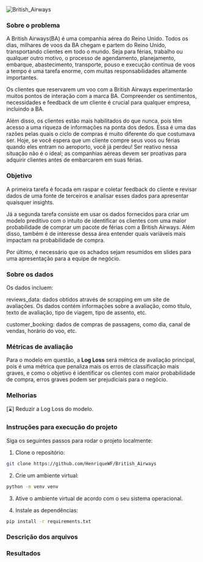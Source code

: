 ![British_Airways](https://logosmarcas.net/wp-content/uploads/2021/02/British-Airways-Logo.png)

### Sobre o problema

A British Airways(BA) é uma companhia aérea do Reino Unido.  Todos os dias, 
milhares de voos da BA chegam e partem do Reino Unido, transportando clientes 
em todo o mundo. Seja para férias, trabalho ou qualquer outro motivo, o processo 
de agendamento, planejamento, embarque, abastecimento, transporte, pouso e 
execução contínua de voos a tempo é uma tarefa enorme, com muitas 
responsabilidades altamente importantes.

Os clientes que reservarem um voo com a British Airways experimentarão muitos 
pontos de interação com a marca BA. Compreender os sentimentos, necessidades e 
feedback de um cliente é crucial para qualquer empresa, incluindo a BA.

Além disso, os clientes estão mais habilitados do que nunca, pois têm acesso a 
uma riqueza de informações na ponta dos dedos. Essa é uma das razões pelas quais 
o ciclo de compras é muito diferente do que costumava ser. Hoje, se você espera 
que um cliente compre seus voos ou férias quando eles entram no aeroporto, você 
já perdeu! Ser reativo nessa situação não é o ideal; as companhias aéreas devem 
ser proativas para adquirir clientes antes de embarcarem em suas férias.

### Objetivo

A primeira tarefa é focada em raspar e coletar feedback do cliente e revisar 
dados de uma fonte de terceiros e analisar esses dados para apresentar quaisquer
insights.

Já a segunda tarefa consiste em usar os dados fornecidos para criar um modelo
preditivo com o intuito de identificar os clientes com uma maior probabilidade 
de comprar um pacote de férias com a British Airways. Além disso, também é de 
interesse dessa área entender quais variáveis mais impactam na probabilidade de 
compra.

Por último, é necessário que os achados sejam resumidos em slides para uma
apresentação para a equipe de negócio.

### Sobre os dados

Os dados incluem:

reviews_data: dados obtidos através de scrapping em um site de
avaliações. Os dados contém informações sobre a avaliação, como título, texto de
avaliação, tipo de viagem, tipo de assento, etc.

customer_booking: dados de compras de passagens, como dia, canal de vendas, 
horário do voo, etc.

### Métricas de avaliação

Para o modelo em questão, a **Log Loss** será métrica de avaliação principal,
pois é uma métrica que penaliza mais os erros de classificação mais graves, e 
como o objetivo é identificar os clientes com maior probabilidade de compra,
erros graves podem ser prejudiciais para o negócio.

### Melhorias

[⌛] Reduzir a Log Loss do modelo.

### Instruções para execução do projeto

Siga os seguintes passos para rodar o projeto localmente:

1. Clone o repositório:
```sh
git clone https://github.com/HenriqueWF/British_Airways
```
2. Crie um ambiente virtual:
```sh
python -m venv venv
```
3. Ative o ambiente virtual de acordo com o seu sistema operacional.

4. Instale as dependências:
```sh
pip install -r requirements.txt
```

### Descrição dos arquivos


### Resultados
